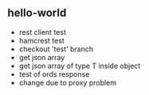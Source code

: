 ## hello-world
- rest client test
- hamcrest test
- checkout 'test' branch
- get json array
- get json array of type T inside object
- test of ords response
- change due to proxy problem